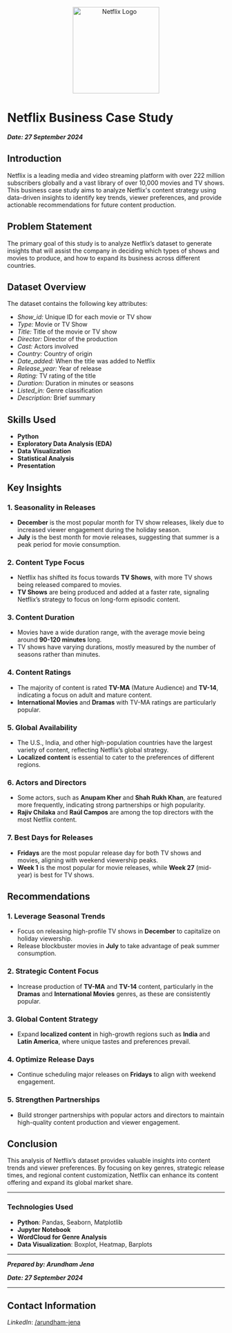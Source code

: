 <p align="center">
  <img src="https://i.imgur.com/cAXJwEN.png" alt="Netflix Logo" width="200">
</p>

# **Netflix Business Case Study**
**_Date: 27 September 2024_**

## **Introduction**
Netflix is a leading media and video streaming platform with over 222 million subscribers globally and a vast library of over 10,000 movies and TV shows. This business case study aims to analyze Netflix's content strategy using data-driven insights to identify key trends, viewer preferences, and provide actionable recommendations for future content production.

## **Problem Statement**
The primary goal of this study is to analyze Netflix’s dataset to generate insights that will assist the company in deciding which types of shows and movies to produce, and how to expand its business across different countries.

## **Dataset Overview**
The dataset contains the following key attributes:

* _Show_id:_ Unique ID for each movie or TV show
* _Type:_ Movie or TV Show
* _Title:_ Title of the movie or TV show
* _Director:_ Director of the production
* _Cast:_ Actors involved
* _Country:_ Country of origin
* _Date_added:_ When the title was added to Netflix
* _Release_year:_ Year of release
* _Rating:_ TV rating of the title
* _Duration:_ Duration in minutes or seasons
* _Listed_in:_ Genre classification
* _Description:_ Brief summary

## **Skills Used**
* **Python**
* **Exploratory Data Analysis (EDA)**
* **Data Visualization** 
* **Statistical Analysis**
* **Presentation**

## **Key Insights**

### **1. Seasonality in Releases**
* **December** is the most popular month for TV show releases, likely due to increased viewer engagement during the holiday season.
* **July** is the best month for movie releases, suggesting that summer is a peak period for movie consumption.

### **2. Content Type Focus**
* Netflix has shifted its focus towards **TV Shows**, with more TV shows being released compared to movies.
* **TV Shows** are being produced and added at a faster rate, signaling Netflix’s strategy to focus on long-form episodic content.

### **3. Content Duration**
* Movies have a wide duration range, with the average movie being around **90-120 minutes** long.
* TV shows have varying durations, mostly measured by the number of seasons rather than minutes.

### **4. Content Ratings**
* The majority of content is rated **TV-MA** (Mature Audience) and **TV-14**, indicating a focus on adult and mature content.
* **International Movies** and **Dramas** with TV-MA ratings are particularly popular.

### **5. Global Availability**
* The U.S., India, and other high-population countries have the largest variety of content, reflecting Netflix’s global strategy.
* **Localized content** is essential to cater to the preferences of different regions.

### **6. Actors and Directors**
* Some actors, such as **Anupam Kher** and **Shah Rukh Khan**, are featured more frequently, indicating strong partnerships or high popularity.
* **Rajiv Chilaka** and **Raúl Campos** are among the top directors with the most Netflix content.

### **7. Best Days for Releases**
* **Fridays** are the most popular release day for both TV shows and movies, aligning with weekend viewership peaks.
* **Week 1** is the most popular for movie releases, while **Week 27** (mid-year) is best for TV shows.

## **Recommendations**

### **1. Leverage Seasonal Trends**
* Focus on releasing high-profile TV shows in **December** to capitalize on holiday viewership.
* Release blockbuster movies in **July** to take advantage of peak summer consumption.

### **2. Strategic Content Focus**
* Increase production of **TV-MA** and **TV-14** content, particularly in the **Dramas** and **International Movies** genres, as these are consistently popular.

### **3. Global Content Strategy**
* Expand **localized content** in high-growth regions such as **India** and **Latin America**, where unique tastes and preferences prevail.

### **4. Optimize Release Days**
* Continue scheduling major releases on **Fridays** to align with weekend engagement.

### **5. Strengthen Partnerships**
* Build stronger partnerships with popular actors and directors to maintain high-quality content production and viewer engagement.

## **Conclusion**
This analysis of Netflix’s dataset provides valuable insights into content trends and viewer preferences. By focusing on key genres, strategic release times, and regional content customization, Netflix can enhance its content offering and expand its global market share.

---

### **Technologies Used**
* **Python**: Pandas, Seaborn, Matplotlib
* **Jupyter Notebook**
* **WordCloud for Genre Analysis**
* **Data Visualization**: Boxplot, Heatmap, Barplots

---

**_Prepared by: Arundham Jena_**

**_Date: 27 September 2024_**

---

## **Contact Information**
*LinkedIn*: [/arundham-jena](www.linkedin.com/in/arundham-jena-59aa20143)
